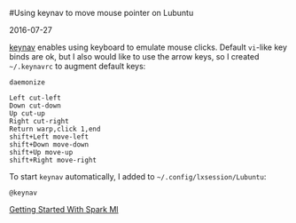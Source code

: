 #Using keynav to move mouse pointer on Lubuntu

2016-07-27

<!--- tags: linux -->

[keynav](http://www.semicomplete.com/projects/keynav/) enables using keyboard to emulate mouse clicks. Default `vi`-like key binds are ok, but I also would like to use the arrow keys, so I created `~/.keynavrc` to augment default keys:

```
daemonize

Left cut-left
Down cut-down
Up cut-up
Right cut-right
Return warp,click 1,end
shift+Left move-left
shift+Down move-down
shift+Up move-up
shift+Right move-right
```

To start `keynav` automatically, I added to `~/.config/lxsession/Lubuntu`:

```
@keynav
```

<ins class='nfooter'><a rel='next' id='fnext' href='#blog/2016/2016-07-26-Getting-Started-With-Spark-Ml.md'>Getting Started With Spark Ml</a></ins>
